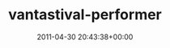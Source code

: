 ---
title:		"vantastival-performer"
type:		"photos"
mediatype:		"upload"
description:		"TBC"
date:		"2011-04-30 20:43:38+00:00"
album:		"music"
filename:		"vantastival-performer.md"
series:		""
cl_public_id:		"music/vantastival-performer"
cl_version:		1497004908
format:		"tiff"
bytes:		7423872
width:		2560
height:		1440
colours:
- "#050404"
- "#CDB4B8"
- "#221915"
- "#11131B"
- "#100E0A"
- "#010405"
- "#030505"
- "#000202"
- "#8F7678"
- "#000102"
- "#D1788E"
- "#050101"
- "#040708"
- "#855159"
- "#0B0D0C"
- "#010001"
- "#140E17"
- "#222026"
- "#040504"
exposure_mode:		"Manual"
program:		"Manual"
aperture:		"5.3"
focal_length:		"120.0 mm"
iso:		"3200"
shutter_speed:		"1/250"
metering:		"Multi-segment"
flash:		"On, Return detected"
white_balance:		"As Shot"
colour_temp:		"6250"
has_crop:		"false"
orientation:		"Horizontal (normal)"
camera_model:		"NIKON D7000"
lens_info:		"18-200mm f/3.5-5.6"
artist:		"No artist info"
x_resolution:		"300"
y_resolution:		"300"
---